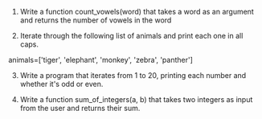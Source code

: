 1. Write a function  count_vowels(word) that takes a word as an argument and returns the number of vowels in the word
   
2. Iterate through the following list of animals and print each one in all caps.

  animals=['tiger', 'elephant', 'monkey', 'zebra', 'panther']

3. Write a program that iterates from 1 to 20, printing each number and whether it's odd or even.

4. Write a function sum_of_integers(a, b) that takes two integers as input from the user and returns their sum.
